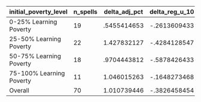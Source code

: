 initial_poverty_level|n_spells|delta_adj_pct|delta_reg_u_10|delta_reg_u_20|delta_reg_u_30|delta_reg_u_40|delta_reg_u_50|delta_reg_u_60|delta_reg_u_70|delta_reg_u_80|delta_reg_u_90
---|---|---|---|---|---|---|---|---|---|---|---
0-25% Learning Poverty|19|.5455414653|-.2613609433|.0302852634|.0741177574|.214461863|.4615398347|.5804069638|.7594101429|.9935610294|1.405039191
25-50% Learning Poverty|22|1.427832127|-.4284128547|-.1170823202|.3472485542|.6422293782|1.305986047|1.928851843|2.722119093|3.224466324|3.339704037
50-75% Learning Poverty|18|.9704443812|-.5878426433|.2364507467|.4894169271|.6157662272|.7845796943|.8876209259|1.163887024|1.907785177|2.283068895
75-100% Learning Poverty|11|1.046015263|-.1648273468|-.050043378|.1121804342|.1996558011|.9247283936|1.478873134|1.893757463|2.138032198|2.494049072
Overall|70|1.010739446|-.3826458454|.0243606456|.2727313638|.4497689605|.8827914|1.224389315|1.658524394|2.109634399|2.409986019
